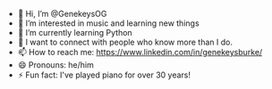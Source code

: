 - 👋 Hi, I’m @GenekeysOG
- 👀 I’m interested in music and learning new things
- 🌱 I’m currently learning Python
- 💞️ I want to connect with people who know more than I do.
- 📫 How to reach me: https://www.linkedin.com/in/genekeysburke/
- 😄 Pronouns: he/him
- ⚡ Fun fact: I've played piano for over 30 years!

<!---
GenekeysOG/GenekeysOG is a ✨ special ✨ repository because its `README.md` (this file) appears on your GitHub profile.
You can click the Preview link to take a look at your changes.
--->
